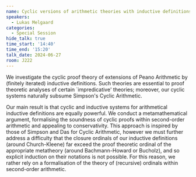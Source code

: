 ```yaml
---
name: Cyclic versions of arithmetic theories with inductive definitions
speakers:
  - Lukas Melgaard
categories:
  - Special Session
hide_talk: true
time_start: '14:40'
time_end: '15:20'
talk_date: 2024-06-27
room: J222
---
```

We investigate the cyclic proof theory of extensions of Peano Arithmetic by (finitely iterated) inductive definitions. Such theories are essential to proof theoretic analyses of certain `impredicative' theories; moreover, our cyclic systems naturally subsume Simpson's Cyclic Arithmetic.

Our main result is that cyclic and inductive systems for arithmetical inductive definitions are equally powerful. We conduct a metamathematical argument, formalising the soundness of cyclic proofs within second-order arithmetic and appealing to conservativity. This approach is inspired by those of Simpson and Das for Cyclic Arithmetic, however we must further address a difficulty that the closure ordinals of our inductive definitions (around Church-Kleene) far exceed the proof theoretic ordinal of the appropriate metatheory (around Bachmann-Howard or Bucholz), and so explicit induction on their notations is not possible. For this reason, we rather rely on a formalisation of the theory of (recursive) ordinals within second-order arithmetic.
